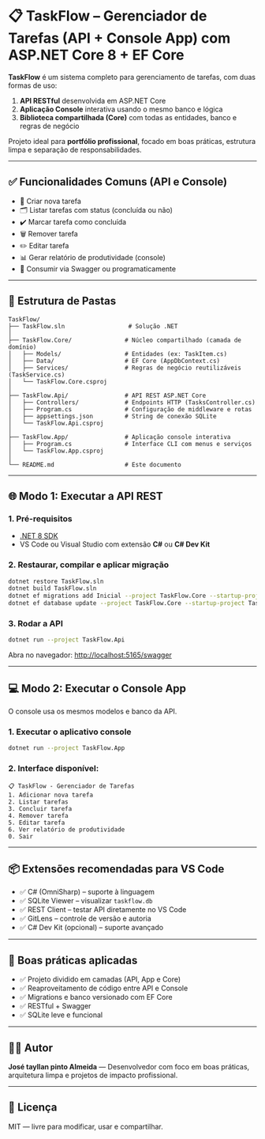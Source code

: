 # 📋 TaskFlow – Gerenciador de Tarefas (API + Console App) com ASP.NET Core 8 + EF Core

**TaskFlow** é um sistema completo para gerenciamento de tarefas, com duas formas de uso:

1. **API RESTful** desenvolvida em ASP.NET Core
2. **Aplicação Console** interativa usando o mesmo banco e lógica
3. **Biblioteca compartilhada (Core)** com todas as entidades, banco e regras de negócio

Projeto ideal para **portfólio profissional**, focado em boas práticas, estrutura limpa e separação de responsabilidades.

---

## ✅ Funcionalidades Comuns (API e Console)

- 📌 Criar nova tarefa
- 🗂️ Listar tarefas com status (concluída ou não)
- ✔️ Marcar tarefa como concluída
- 🗑️ Remover tarefa
- ✏️ Editar tarefa
- 📊 Gerar relatório de produtividade (console)
- 📡 Consumir via Swagger ou programaticamente

---

## 🧱 Estrutura de Pastas

```
TaskFlow/
├── TaskFlow.sln                  # Solução .NET
│
├── TaskFlow.Core/               # Núcleo compartilhado (camada de domínio)
│   ├── Models/                  # Entidades (ex: TaskItem.cs)
│   ├── Data/                    # EF Core (AppDbContext.cs)
│   ├── Services/                # Regras de negócio reutilizáveis (TaskService.cs)
│   └── TaskFlow.Core.csproj
│
├── TaskFlow.Api/                # API REST ASP.NET Core
│   ├── Controllers/             # Endpoints HTTP (TasksController.cs)
│   ├── Program.cs               # Configuração de middleware e rotas
│   ├── appsettings.json         # String de conexão SQLite
│   └── TaskFlow.Api.csproj
│
├── TaskFlow.App/                # Aplicação console interativa
│   ├── Program.cs               # Interface CLI com menus e serviços
│   └── TaskFlow.App.csproj
│
└── README.md                    # Este documento
```

---

## 🌐 Modo 1: Executar a API REST

### 1. Pré-requisitos

- [.NET 8 SDK](https://dotnet.microsoft.com/en-us/download/dotnet/8.0)
- VS Code ou Visual Studio com extensão **C#** ou **C# Dev Kit**

### 2. Restaurar, compilar e aplicar migração

```bash
dotnet restore TaskFlow.sln
dotnet build TaskFlow.sln
dotnet ef migrations add Inicial --project TaskFlow.Core --startup-project TaskFlow.Api
dotnet ef database update --project TaskFlow.Core --startup-project TaskFlow.Api
```

### 3. Rodar a API

```bash
dotnet run --project TaskFlow.Api
```

Abra no navegador: [http://localhost:5165/swagger](http://localhost:5165/swagger)

---

## 💻 Modo 2: Executar o Console App

O console usa os mesmos modelos e banco da API.

### 1. Executar o aplicativo console

```bash
dotnet run --project TaskFlow.App
```

### 2. Interface disponível:

```
📋 TaskFlow - Gerenciador de Tarefas
1. Adicionar nova tarefa
2. Listar tarefas
3. Concluir tarefa
4. Remover tarefa
5. Editar tarefa
6. Ver relatório de produtividade
0. Sair
```

---

## 📦 Extensões recomendadas para VS Code

- ✅ C# (OmniSharp) – suporte à linguagem
- ✅ SQLite Viewer – visualizar `taskflow.db`
- ✅ REST Client – testar API diretamente no VS Code
- ✅ GitLens – controle de versão e autoria
- ✅ C# Dev Kit (opcional) – suporte avançado

---

## 🧠 Boas práticas aplicadas

- ✅ Projeto dividido em camadas (API, App e Core)
- ✅ Reaproveitamento de código entre API e Console
- ✅ Migrations e banco versionado com EF Core
- ✅ RESTful + Swagger
- ✅ SQLite leve e funcional

---

## 👨‍💻 Autor

**José tayllan pinto Almeida** — Desenvolvedor com foco em boas práticas, arquitetura limpa e projetos de impacto profissional.

---

## 📄 Licença

MIT — livre para modificar, usar e compartilhar.

